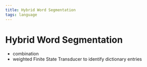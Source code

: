 ```yaml
---
title: Hybrid Word Segmentation
tags: language
---
```


# Hybrid Word Segmentation
- combination
- weighted Finite State Transducer to identify dictionary entries


































































